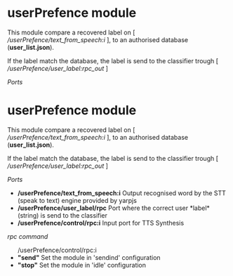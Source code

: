 # userPrefence module

This module compare a recovered label on [ */userPrefence/text_from_speech:i* ], to an authorised database (**user_list.json**).

If the label match the database, the label is send to the classifier trough [ */userPrefence/user_label:rpc_out* ]

*Ports*

# userPrefence module

This module compare a recovered label on [ */userPrefence/text_from_speech:i* ], to an authorised database (**user_list.json**).

If the label match the database, the label is send to the classifier trough [ */userPrefence/user_label:rpc_out* ]

*Ports*

<ul>
  <li><b>/userPrefence/text_from_speech:i</b>  Output recognised word by the STT (speak to text) engine provided by yarpjs</li>
  <li><b>/userPrefence/user_label/rpc</b>  Port where the correct user *label*(string) is send to the classifier</li>
  <li><b>/userPrefence/control/rpc:i</b>  Input port for TTS Synthesis</li>
</ul> 

*rpc command*

<ul>/userPrefence/control/rpc:i
  <li><b>"send"</b>  Set the module in 'sendind' configuration</li>
  <li><b>"stop"</b>  Set the module in 'idle' configuration</li>
</ul> 



